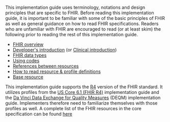 
This implementation guide uses terminology, notations and design principles that are specific to FHIR. Before reading this implementation guide, it is important to be familiar with some of the basic principles of FHIR as well as general guidance on how to read FHIR specifications. Readers who are unfamiliar with FHIR are encouraged to read (or at least skim) the following prior to reading the rest of this implementation guide.

* [FHIR overview]({{site.data.fhir.path}}overview.html)
* [Developer's introduction]({{site.data.fhir.path}}overview-dev.html) (or [Clinical introduction]({{site.data.fhir.path}}overview-clinical.html))
* [FHIR data types]({{site.data.fhir.path}}datatypes.html)
* [Using codes]({{site.data.fhir.path}}terminologies.html)
* [References between resources]({{site.data.fhir.path}}references.html)
* [How to read resource & profile definitions]({{site.data.fhir.path}}formats.html)
* [Base resource]({{site.data.fhir.path}}resource.html)

This implementation guide supports the [R4]({{site.data.fhir.path}}index.html) version of the FHIR standard. It utilizes profiles from the [US Core 6.1 (FHIR R4)]({{site.data.fhir.ver.uscore6}}) implementation guide and the [Da Vinci Data Exchange for Quality Measures](http://hl7.org/fhir/us/davinci-deqm/ImplementationGuide/hl7.fhir.us.davinci-deqm) (DEQM) implementation guide. Implementers therefore need to familiarize themselves with those profiles as well. A complete list of the FHIR resources in the core specification can be found [here]({{site.data.fhir.path}}resourcelist.html)

